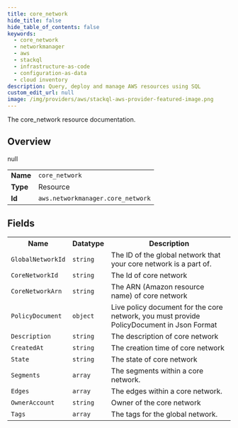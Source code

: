 ```yaml
---
title: core_network
hide_title: false
hide_table_of_contents: false
keywords:
  - core_network
  - networkmanager
  - aws
  - stackql
  - infrastructure-as-code
  - configuration-as-data
  - cloud inventory
description: Query, deploy and manage AWS resources using SQL
custom_edit_url: null
image: /img/providers/aws/stackql-aws-provider-featured-image.png
---
```

The core_network resource documentation.

## Overview
<table><tbody>
<tr><td><b>Name</b></td><td><code>core_network</code></td></tr>
<tr><td><b>Type</b></td><td>Resource</td></tr>
null
<tr><td><b>Id</b></td><td><code>aws.networkmanager.core_network</code></td></tr>
</tbody></table>

## Fields
<table><tbody>
<tr><th>Name</th><th>Datatype</th><th>Description</th></tr>
<tr><td><code>GlobalNetworkId</code></td><td><code>string</code></td><td>The ID of the global network that your core network is a part of.</td></tr><tr><td><code>CoreNetworkId</code></td><td><code>string</code></td><td>The Id of core network</td></tr><tr><td><code>CoreNetworkArn</code></td><td><code>string</code></td><td>The ARN (Amazon resource name) of core network</td></tr><tr><td><code>PolicyDocument</code></td><td><code>object</code></td><td>Live policy document for the core network, you must provide PolicyDocument in Json Format</td></tr><tr><td><code>Description</code></td><td><code>string</code></td><td>The description of core network</td></tr><tr><td><code>CreatedAt</code></td><td><code>string</code></td><td>The creation time of core network</td></tr><tr><td><code>State</code></td><td><code>string</code></td><td>The state of core network</td></tr><tr><td><code>Segments</code></td><td><code>array</code></td><td>The segments within a core network.</td></tr><tr><td><code>Edges</code></td><td><code>array</code></td><td>The edges within a core network.</td></tr><tr><td><code>OwnerAccount</code></td><td><code>string</code></td><td>Owner of the core network</td></tr><tr><td><code>Tags</code></td><td><code>array</code></td><td>The tags for the global network.</td></tr>
</tbody></table>